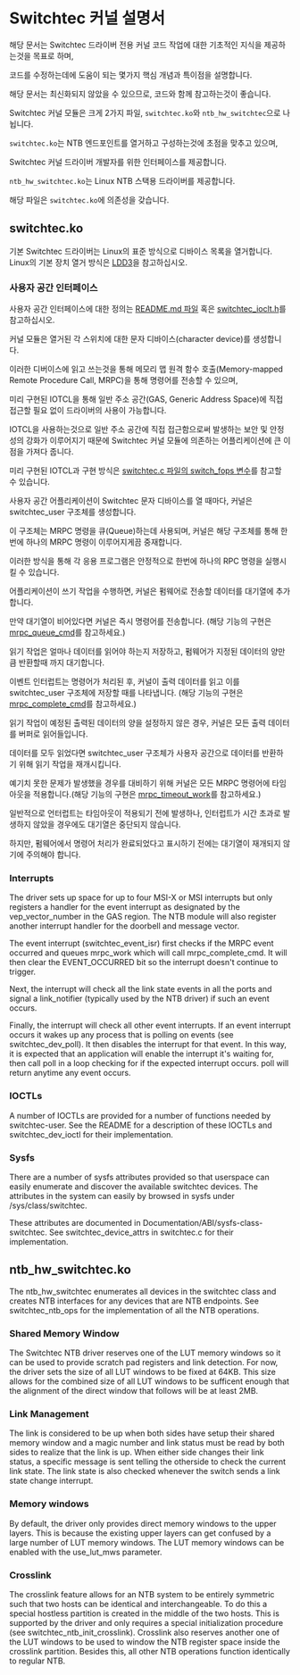 # Switchtec 커널 설명서
해당 문서는 Switchtec 드라이버 전용 커널 코드 작업에 대한 기초적인 지식을 제공하는것을 목표로 하며,

코드를 수정하는데에 도움이 되는 몇가지 핵심 개념과 특이점을 설명합니다.

해당 문서는 최신화되지 않았을 수 있으므로, 코드와 함께 참고하는것이 좋습니다.



Switchtec 커널 모듈은 크게 2가지 파일, `switchtec.ko`와 `ntb_hw_switchtec`으로 나뉩니다.

`switchtec.ko`는 NTB 엔드포인트를 열거하고 구성하는것에 초점을 맞추고 있으며,

  Switchtec 커널 드라이버 개발자를 위한 인터페이스를 제공합니다.

`ntb_hw_switchtec.ko`는 Linux NTB 스택용 드라이버를 제공합니다.

  해당 파일은 `switchtec.ko`에 의존성을 갖습니다. 

## switchtec.ko
기본 Switchtec 드라이버는 Linux의 표준 방식으로 디바이스 목록을 열거합니다.
Linux의 기본 장치 열거 방식은 [LDD3][1]을 참고하십시오.


### 사용자 공간 인터페이스
사용자 공간 인터페이스에 대한 정의는 [README.md 파일](/README.md) 혹은 [switchtec_ioclt.h](/linux/switchtec_ioctl.h)를 참고하십시오.

커널 모듈은 열거된 각 스위치에 대한 문자 디바이스(character device)를 생성합니다.

이러한 디버이스에 읽고 쓰는것을 통해 메모리 맵 원격 함수 호출(Memory-mapped Remote Procedure Call, MRPC)을 통해 명령어를 전송할 수 있으며, 

미리 구현된 IOTCL을 통해 일반 주소 공간(GAS, Generic Address Space)에 직접 접근할 필요 없이 드라이버의 사용이 가능합니다. 

IOTCL을 사용하는것으로 일반 주소 공간에 직접 접근함으로써 발생하는 보안 및 안정성의 강화가 이루어지기 때문에 Switchtec 커널 모듈에 의존하는 어플리케이션에 큰 이점을 가져다 줍니다.

미리 구현된 IOTCL과 구현 방식은 [switchtec.c 파일의 switch_fops 변수](/switchtec.c)를 참고할 수 있습니다.


사용자 공간 어플리케이션이 Switchtec 문자 디바이스를 열 때마다, 커널은 switchtec_user 구조체를 생성합니다.

이 구조체는 MRPC 명령을 큐(Queue)하는데 사용되며, 커널은 해당 구조체를 통해 한번에 하나의 MRPC 명령이 이루어지게끔 중재합니다.

이러한 방식을 통해 각 응용 프로그램은 안정적으로 한번에 하나의 RPC 명령을 실행시킬 수 있습니다.


어플리케이션이 쓰기 작업을 수행하면, 커널은 펌웨어로 전송할 데이터를 대기열에 추가합니다.

만약 대기열이 비어있다면 커널은 즉시 명령어를 전송합니다. (해당 기능의 구현은 [mrpc_queue_cmd](/switchtec.c)를 참고하세요.)

읽기 작업은 얼마나 데이터를 읽어야 하는지 저장하고, 펌웨어가 지정된 데이터의 양만큼 반환할때 까지 대기합니다.

이벤트 인터럽트는 명령어가 처리된 후, 커널이 출력 데이터를 읽고 이를 switchtec_user 구조체에 저장할 때를 나타냅니다. (해당 기능의 구현은 [mrpc_complete_cmd](/switchtec.c)를 참고하세요.)

읽기 작업이 예정된 출력된 데이터의 양을 설정하지 않은 경우, 커널은 모든 출력 데이터를 버퍼로 읽어들입니다.

데이터를 모두 읽었다면 switchtec_user 구조체가 사용자 공간으로 데이터를 반환하기 위해 읽기 작업을 재개시킵니다.


예기치 못한 문제가 발생했을 경우를 대비하기 위해 커널은 모든 MRPC 명령어에 타임아웃을 적용합니다.(해당 기능의 구현은 [mrpc_timeout_work](/switchtec.c)를 참고하세요.)

일반적으로 언터럽트는 타임아웃이 적용되기 전에 발생하나, 인터럽트가 시간 초과로 발생하지 않았을 경우에도 대기열은 중단되지 않습니다.

하지만, 펌웨어에서 명령어 처리가 완료되었다고 표시하기 전에는 대기열이 재개되지 않기에 주의해야 합니다.

### Interrupts

The driver sets up space for up to four MSI-X or MSI interrupts but only
registers a handler for the event interrupt as designated by the
vep_vector_number in the GAS region. The NTB module will also register
another interrupt handler for the doorbell and message vector.

The event interrupt (switchtec_event_isr) first checks if the MRPC event
occurred and queues mrpc_work which will call mrpc_complete_cmd. It will
then clear the EVENT_OCCURRED bit so the interrupt doesn't continue to
trigger.

Next, the interrupt will check all the link state events in all the
ports and signal a link_notifier (typically used by the NTB driver)
if such an event occurs.

Finally, the interrupt will check all other event interrupts. If
an event interrupt occurs it wakes up any process that is polling
on events (see switchtec_dev_poll). It then disables the interrupt
for that event. In this way, it is expected that an application will
enable the interrupt it's waiting for, then call poll in a loop
checking for if the expected interrupt occurs. poll will return anytime
any event occurs.

### IOCTLs

A number of IOCTLs are provided for a number of functions needed by
switchtec-user. See the README for a description of these IOCTLs and
switchtec_dev_ioctl for their implementation.

### Sysfs

There are a number of sysfs attributes provided so that userspace can
easily enumerate and discover the available switchtec devices. The
attributes in the system can easily by browsed in sysfs under
/sys/class/switchtec.

These attributes are documented in Documentation/ABI/sysfs-class-switchtec.
See switchtec_device_attrs in switchtec.c for their implementation.

## ntb_hw_switchtec.ko

The ntb_hw_switchtec enumerates all devices in the switchtec class
and creates NTB interfaces for any devices that are NTB endpoints.
See switchtec_ntb_ops for the implementation of all the NTB operations.

### Shared Memory Window

The Switchtec NTB driver reserves one of the LUT memory windows so it
can be used to provide scratch pad registers and link detection. For
now, the driver sets the size of all LUT windows to be fixed at 64KB.
This size allows for the combined size of all LUT windows to be
sufficent enough that the alignment of the direct window that follows
will be at least 2MB.

### Link Management

The link is considered to be up when both sides have setup their shared
memory window and a magic number and link status must be read by both
sides to realize that the link is up. When either side changes their
link status, a specific message is sent telling the otherside to check
the current link state. The link state is also checked whenever the
switch sends a link state change interrupt.

### Memory windows

By default, the driver only provides direct memory windows to the
upper layers. This is because the existing upper layers can get confused
by a large number of LUT memory windows. The LUT memory windows can be
enabled with the use_lut_mws parameter.

### Crosslink

The crosslink feature allows for an NTB system to be entirely symmetric
such that two hosts can be identical and interchangeable. To do this a
special hostless partition is created in the middle of the two hosts.
This is supported by the driver and only requires a special initialization
procedure (see switchtec_ntb_init_crosslink). Crosslink also reserves another
one of the LUT windows to be used to window the NTB register space inside
the crosslink partition. Besides this, all other NTB operations function
identically to regular NTB.

[1]: https://lwn.net/Kernel/LDD3/
